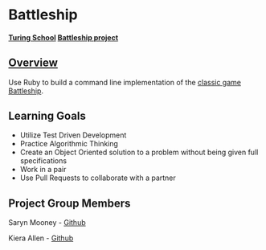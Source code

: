 # Battleship

#### [Turing School](https://turing.io/) [Battleship project](https://backend.turing.io/module1/projects/battleship/)

## [Overview](https://backend.turing.io/module1/projects/battleship/overview)
Use Ruby to build a command line implementation of the [classic game Battleship](http://www.jessespevack.com/blog/2016/7/21/all-your-battleship-are-belong-to-us).

## Learning Goals
- Utilize Test Driven Development
- Practice Algorithmic Thinking
- Create an Object Oriented solution to a problem without being given full specifications
- Work in a pair
- Use Pull Requests to collaborate with a partner

## Project Group Members

Saryn Mooney - [Github](https://github.com/sarynm12)

Kiera Allen - [Github](https://github.com/KieraAllen)

